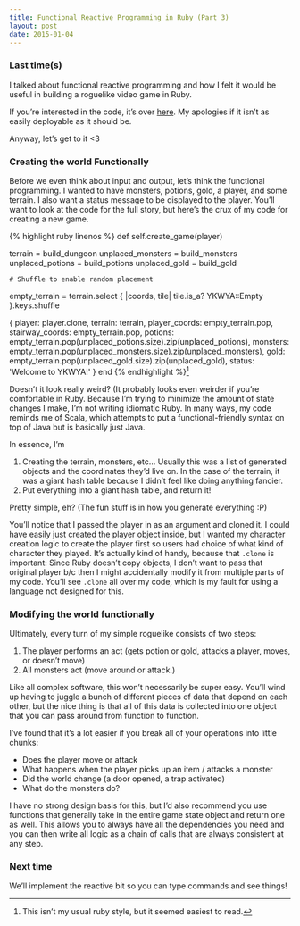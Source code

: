 ```yaml
---
title: Functional Reactive Programming in Ruby (Part 3)
layout: post
date: 2015-01-04
---
```


### Last time(s)
I talked about functional reactive programming and how I felt it would be useful in building a roguelike video game in Ruby.

If you’re interested in the code, it’s over [here](http://github.com/NaleagDeco/ykwya-roguelike). My apologies if it isn’t as easily deployable as it should be.

Anyway, let’s get to it <3

### Creating the world Functionally
Before we even think about input and output, let’s think the functional programming. I wanted to have monsters, potions, gold, a player, and some terrain. I also want a status message to be displayed to the player. You’ll want to look at the code for the full story, but here’s the crux of my code for creating a new game.

{% highlight ruby linenos %}
def self.create_game(player)

  terrain = build_dungeon
  unplaced_monsters = build_monsters
  unplaced_potions = build_potions
  unplaced_gold = build_gold
  
	# Shuffle to enable random placement
  empty_terrain = terrain.select { |coords, tile| tile.is_a? YKWYA::Empty }.keys.shuffle

  {
    player: player.clone,
    terrain: terrain,
    player_coords: empty_terrain.pop,
    stairway_coords: empty_terrain.pop,
    potions: empty_terrain.pop(unplaced_potions.size).zip(unplaced_potions),
    monsters: empty_terrain.pop(unplaced_monsters.size).zip(unplaced_monsters),
    gold: empty_terrain.pop(unplaced_gold.size).zip(unplaced_gold),
    status: 'Welcome to YKWYA!'
  }
end
{% endhighlight %}[^1]

[^1]: This isn’t my usual ruby style, but it seemed easiest to read.

Doesn’t it look really weird? (It probably looks even weirder if you’re comfortable in Ruby. Because I’m trying to minimize the amount of state changes I make, I’m not writing idiomatic Ruby. In many ways, my code reminds me of Scala, which attempts to put a functional-friendly syntax on top of Java but is basically just Java.

In essence, I’m
1. Creating the terrain, monsters, etc… Usually this was a list of generated objects and the coordinates they’d live on. In the case of the terrain, it was a giant hash table because I didn’t feel like doing anything fancier.
2. Put everything into a giant hash table, and return it!

Pretty simple, eh? (The fun stuff is in how you generate everything :P)

You’ll notice that I passed the player in as an argument and cloned it. I could have easily just created the player object inside, but I wanted my character creation logic to create the player first so users had choice of what kind of character they played.
It’s actually kind of handy, because that `.clone` is important:  Since Ruby doesn’t copy objects, I don’t want to pass that original player b/c then I might accidentally modify it from multiple parts of my code. You’ll see `.clone` all over my code, which is my fault for using a language not designed for this.

### Modifying the world functionally
Ultimately, every turn of my simple roguelike consists of two steps:
1. The player performs an act (gets potion or gold, attacks a player, moves, or doesn’t move)
2. All monsters act (move around or attack.)

Like all complex software, this won’t necessarily be super easy. You’ll wind up having to juggle a bunch of different pieces of data that depend on each other, but the nice thing is that all of this data is collected into one object that you can pass around from function to function.

I’ve found that it’s a lot easier if you break all of your operations into little chunks:
* Does the player move or attack
* What happens when the player picks up an item / attacks a monster
* Did the world change (a door opened, a trap activated)
* What do the monsters do?

I have no strong design basis for this, but I’d also recommend you use functions that generally take in the entire game state object and return one as well. This allows you to always have all the dependencies you need and you can then write all logic as a chain of calls that are always consistent at any step.

### Next time
We’ll implement the reactive bit so you can type commands and see things!